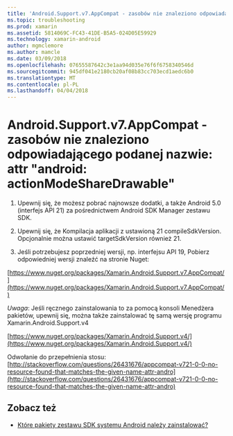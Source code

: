 ```yaml
---
title: 'Android.Support.v7.AppCompat - zasobów nie znaleziono odpowiadającego podanej nazwie: attr "android: actionModeShareDrawable"'
ms.topic: troubleshooting
ms.prod: xamarin
ms.assetid: 5814069C-FC43-41DE-B5A5-024D05E59929
ms.technology: xamarin-android
author: mgmclemore
ms.author: mamcle
ms.date: 03/09/2018
ms.openlocfilehash: 07655587642c3e1aa94d035e76f6f6758340546d
ms.sourcegitcommit: 945df041e2180cb20af08b83cc703ecd1aedc6b0
ms.translationtype: MT
ms.contentlocale: pl-PL
ms.lasthandoff: 04/04/2018
---
```

# <a name="androidsupportv7appcompat---no-resource-found-that-matches-the-given-name-attr-androidactionmodesharedrawable"></a>Android.Support.v7.AppCompat - zasobów nie znaleziono odpowiadającego podanej nazwie: attr "android: actionModeShareDrawable"

1. Upewnij się, że możesz pobrać najnowsze dodatki, a także Android 5.0 (interfejs API 21) za pośrednictwem Android SDK Manager zestawu SDK.

2. Upewnij się, że Kompilacja aplikacji z ustawioną 21 compileSdkVersion. Opcjonalnie można ustawić targetSdkVersion również 21.

3. Jeśli potrzebujesz poprzedniej wersji, np. interfejsu API 19, Pobierz odpowiedniej wersji znaleźć na stronie Nuget:

[https://www.nuget.org/packages/Xamarin.Android.Support.v7.AppCompat/](https://www.nuget.org/packages/Xamarin.Android.Support.v7.AppCompat/)

*Uwaga*: Jeśli ręcznego zainstalowania to za pomocą konsoli Menedżera pakietów, upewnij się, można także zainstalować tę samą wersję programu Xamarin.Android.Support.v4

[https://www.nuget.org/packages/Xamarin.Android.Support.v4/](https://www.nuget.org/packages/Xamarin.Android.Support.v4/)

Odwołanie do przepełnienia stosu: [http://stackoverflow.com/questions/26431676/appcompat-v721-0-0-no-resource-found-that-matches-the-given-name-attr-andro](http://stackoverflow.com/questions/26431676/appcompat-v721-0-0-no-resource-found-that-matches-the-given-name-attr-andro)

## <a name="see-also"></a>Zobacz też

- [Które pakiety zestawu SDK systemu Android należy zainstalować?](~/android/troubleshooting/questions/install-android-sdk-packages.md)

